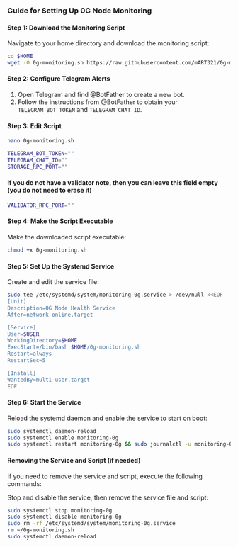 ### Guide for Setting Up 0G Node Monitoring

#### Step 1: Download the Monitoring Script

Navigate to your home directory and download the monitoring script:
```bash
cd $HOME
wget -O 0g-monitoring.sh https://raw.githubusercontent.com/mART321/0g-monitoring/main/0g-monitoring.sh
```
#### Step 2: Configure Telegram Alerts

1. Open Telegram and find @BotFather to create a new bot.
2. Follow the instructions from @BotFather to obtain your `TELEGRAM_BOT_TOKEN` and `TELEGRAM_CHAT_ID`.

#### Step 3: Edit Script
```bash
nano 0g-monitoring.sh
```
```bash
TELEGRAM_BOT_TOKEN=""
TELEGRAM_CHAT_ID=""
STORAGE_RPC_PORT=""
```
#### if you do not have a validator note, then you can leave this field empty (you do not need to erase it)
```bash
VALIDATOR_RPC_PORT=""
```

#### Step 4: Make the Script Executable

Make the downloaded script executable:
```bash
chmod +x 0g-monitoring.sh
```

#### Step 5: Set Up the Systemd Service

Create and edit the service file:
```bash
sudo tee /etc/systemd/system/monitoring-0g.service > /dev/null <<EOF
[Unit]
Description=0G Node Health Service
After=network-online.target

[Service]
User=$USER
WorkingDirectory=$HOME
ExecStart=/bin/bash $HOME/0g-monitoring.sh
Restart=always
RestartSec=5

[Install]
WantedBy=multi-user.target
EOF
```

#### Step 6: Start the Service

Reload the systemd daemon and enable the service to start on boot:
```bash
sudo systemctl daemon-reload
sudo systemctl enable monitoring-0g
sudo systemctl restart monitoring-0g && sudo journalctl -u monitoring-0g -f
```

#### Removing the Service and Script (if needed)

If you need to remove the service and script, execute the following commands:

Stop and disable the service, then remove the service file and script:
```bash
sudo systemctl stop monitoring-0g
sudo systemctl disable monitoring-0g
sudo rm -rf /etc/systemd/system/monitoring-0g.service
rm ~/0g-monitoring.sh
sudo systemctl daemon-reload
```
